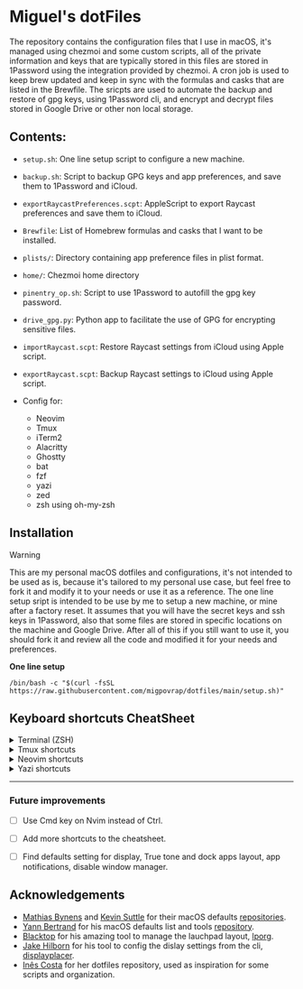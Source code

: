 # Miguel's dotFiles

The repository contains the configuration files that I use in macOS, it's managed using chezmoi and some custom scripts, all of the private information and keys that are typically stored in this files are stored in 1Password using the integration provided by chezmoi.
A cron job is used to keep brew updated and keep in sync with the formulas and casks that are listed in the Brewfile. The sricpts are used to automate the backup and restore of gpg keys, using 1Password cli, and encrypt and decrypt files stored in Google Drive or other non local storage.


## Contents:

- `setup.sh`: One line setup script to configure a new machine.
- `backup.sh`: Script to backup GPG keys and app preferences, and save them to 1Password and iCloud.
- `exportRaycastPreferences.scpt`: AppleScript to export Raycast preferences and save them to iCloud.
- `Brewfile`: List of Homebrew formulas and casks that I want to be installed.
- `plists/`: Directory containing app preference files in plist format.
- `home/`: Chezmoi home directory
- `pinentry_op.sh`: Script to use 1Password to autofill the gpg key password.
- `drive_gpg.py`: Python app to facilitate the use of GPG for encrypting sensitive files.
- `importRaycast.scpt`: Restore Raycast settings from iCloud using Apple script.
- `exportRaycast.scpt`: Backup Raycast settings to iCloud using Apple script.

- Config for:
  - Neovim
  - Tmux
  - iTerm2
  - Alacritty
  - Ghostty
  - bat
  - fzf
  - yazi
  - zed
  - zsh using oh-my-zsh

## Installation

> [!WARNING]
> This are my personal macOS dotfiles and configurations, it's not intended to be used as is, because it's tailored to my personal use case, but feel free to fork it and modify it to your needs or use it as a reference.
The one line setup sript is intended to be use by me to setup a new machine, or mine after a factory reset. It assumes that you will have the secret keys and ssh keys in 1Password, also that some files are stored in specific locations on the machine and Google Drive.
After all of this if you still want to use it, you should fork it and review all the code and modified it for your needs and preferences.

**One line setup**
```shell
/bin/bash -c "$(curl -fsSL https://raw.githubusercontent.com/migpovrap/dotfiles/main/setup.sh)"
```

## Keyboard shortcuts CheatSheet

<details>
  <summary>Terminal (ZSH)</summary>

  | Keybinding | Action |
  |------------|--------|
  | `Ctrl + F`       | Bind Ctrl + F to search for files (fzf-file-widget) |
  | `Ctrl + H`       | Bind Ctrl + H to search for command history (fzf-history-widget) |
  | `Up Arrow`     | History search backward |
  | `Down Arrow`     | History search forward |

</details>

<details>
  <summary>Tmux shortcuts</summary>

  | Keybinding       | Action |
  |------------------|--------|
  | `Ctrl + Space`        | Prefix key |
  | `Prefix + n`     | Open a new window |
  | `Prefix + w`     | Close the current window |
  | `Prefix + o`     | Open sessionx manager |
  | `Prefix + I`     | Reaload Tmux Enviroment |
  | `Shift + Alt + Left`       | Switch to the previous window |
  | `Shift + Alt + Right`      | Switch to the next window |
  | `Prefix + -`     | Split window vertically |
  | `Prefix + \`     | Split window horizontally |
  | `x`              | Kill the current pane without confirmation |

</details>

<details>
  <summary>Neovim shortcuts</summary>

  | Keybinding       | Action |
  |------------------|--------|
  | `Space`          | Set leader key |
  | `Leader + q`     | Quit Neovim |
  | `Leader + e`     | Toggle NvimTree |
  | `Leader + ff`    | Find files using Telescope |
  | `Leader + fg`    | Grep files using Telescope |
  | `Up Arrow` (visual) | Enable selection with Up key |
  | `Down Arrow` (visual) | Enable selection with Down key |
  | `Left Arrow` (visual) | Enable selection with Left key |
  | `Right Arrow` (visual) | Enable selection with Right key |
  | `Ctrl + c`       | Yank in normal and visual mode |
  | `Ctrl + v`       | Paste in normal and visual mode |
  | `Ctrl + z`       | Undo in normal and visual mode |
  | `Ctrl + Shift + z` | Redo in normal and visual mode |
  | `Alt + Up Arrow` | Go to the top of the page |
  | `Alt + Down Arrow` | Go to the bottom of the page |
  | `Alt + Left Arrow` | Go to the beginning of the line |
  | `Alt + Right Arrow` | Go to the end of the line |
  | `Ctrl + a`       | Select all text |
  | `Backspace` (visual) | Delete the selected text |
  | `Shift + Up Arrow` (insert) | Enable selection with Shift + Up key |
  | `Shift + Down Arrow` (insert) | Enable selection with Shift + Down key |
  | `Shift + Left Arrow` (insert) | Enable selection with Shift + Left key |
  | `Shift + Right Arrow` (insert) | Enable selection with Shift + Right key |
  | `Ctrl + n`       | Open a new tab |
  | `Ctrl + w`       | Close the current tab |
  | `Ctrl + f`       | Open a Telescope menu to select the search mode |
  | `Ctrl + l`       | Toggle the nvim-tree pane |
  | `Ctrl + s`       | Save the current file |
  | `Ctrl + Left Mouse Click` | Go to definition |

</details>

<details>
  <summary>Yazi shortcuts</summary>

  **General**
  | Keybinding       | Action |
  |------------------|--------|
  | `<Esc>`          | Exit visual mode, clear selected, or cancel search |
  | `q`              | Quit



  **Operations**
  | Keybinding       | Action |
  |------------------|--------|
  | `<Enter>`        | Open selected files |
  | `y`              | Yank selected files (copy) |
  | `x`              | Yank selected files (cut) |
  | `p`              | Paste yanked files |
  | `d`              | Trash selected files |
  | `D`              | Permanently delete selected files |
  | `r`              | Rename selected file(s) |
  | `s`              | Search files by content via ripgrep |
  | `z`              | Jump to a directory via zoxide |
  | `Z`              | Jump to a file/directory via fzf |
  | `f`              | Search the current directory using fzf(`f`) and ripgrep(`g`) |

  **Help**
  | Keybinding       | Action |
  |------------------|--------|
  | `<F1>`           | Open help with shortcuts cheatsheet |

</details>

-----------

### Future improvements
- [ ] Use Cmd key on Nvim instead of Ctrl.
- [ ] Add more shortcuts to the cheatsheet.
- [ ] Find defaults setting for display, True tone and dock apps layout, app notifications, disable window manager.


## Acknowledgements
- [Mathias Bynens](https://mathiasbynens.be/) and [Kevin Suttle](https://kevinsuttle.com/) for their macOS defaults [repositories](https://github.com/kevinSuttle/MacOS-Defaults).
- [Yann Bertrand](https://yann-bertrand.fr/) for his macOS defaults list and tools [repository](https://github.com/yannbertrand/macos-defaults).
- [Blacktop](https://blog.blacktop.io) for his amazing tool to manage the lauchpad layout, [lporg](https://github.com/blacktop/lporg). 
- [Jake Hilborn](https://github.com/jakehilborn) for his tool to config the dislay settings from the cli, [displayplacer](https://github.com/jakehilborn/displayplacer).
- [Inês Costa](https://github.com/inesiscosta) for her dotfiles repository, used as inspiration for some scripts and organization.